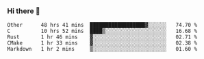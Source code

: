### Hi there 👋

<!--
**WShiBin/WShiBin** is a ✨ _special_ ✨ repository because its `README.md` (this file) appears on your GitHub profile.

Here are some ideas to get you started:

- 🔭 I’m currently working on ...
- 🌱 I’m currently learning ...
- 👯 I’m looking to collaborate on ...
- 🤔 I’m looking for help with ...
- 💬 Ask me about ...
- 📫 How to reach me: ...
- 😄 Pronouns: ...
- ⚡ Fun fact: ...
-->

<!--START_SECTION:waka-->
```text
Other      48 hrs 41 mins  ██████████████████▓░░░░░░   74.70 % 
C          10 hrs 52 mins  ████▒░░░░░░░░░░░░░░░░░░░░   16.68 % 
Rust       1 hr 46 mins    ▓░░░░░░░░░░░░░░░░░░░░░░░░   02.71 % 
CMake      1 hr 33 mins    ▓░░░░░░░░░░░░░░░░░░░░░░░░   02.38 % 
Markdown   1 hr 2 mins     ▒░░░░░░░░░░░░░░░░░░░░░░░░   01.60 % 
```
<!--END_SECTION:waka-->
